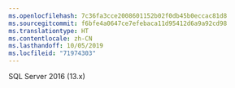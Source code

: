 ```yaml
---
ms.openlocfilehash: 7c36fa3cce2008601152b02f0db45b0eccac81d8
ms.sourcegitcommit: f6bfe4a0647ce7efebaca11d95412d6a9a92cd98
ms.translationtype: HT
ms.contentlocale: zh-CN
ms.lasthandoff: 10/05/2019
ms.locfileid: "71974303"
---
```

 SQL Server 2016 (13.x)